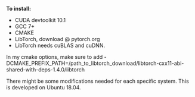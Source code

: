 **To install:**

* CUDA devtoolkit 10.1
* GCC 7+
* CMAKE
* LibTorch, download @ pytorch.org
* LibTorch needs cuBLAS and cuDNN.

In my cmake options, make sure to add -DCMAKE_PREFIX_PATH=/path_to_libtorch_download/libtorch-cxx11-abi-shared-with-deps-1.4.0/libtorch

There might be some modifications needed for each specific system. This is developed on Ubuntu 18.04.
